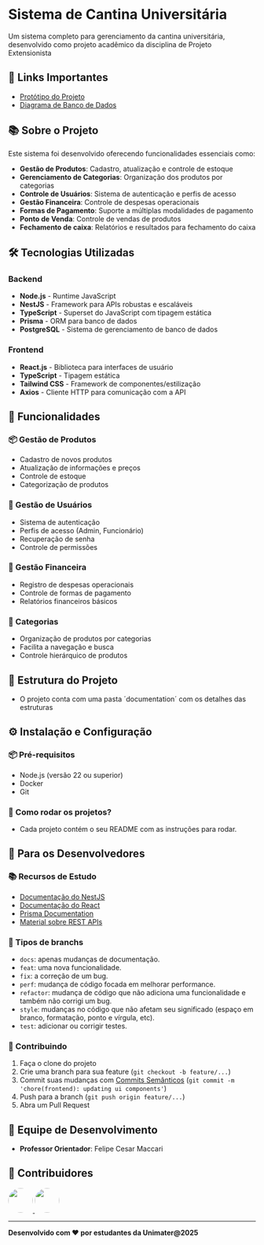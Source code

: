 # Sistema de Cantina Universitária

Um sistema completo para gerenciamento da cantina universitária, desenvolvido como projeto acadêmico da disciplina de Projeto Extensionista

## 🔗 Links Importantes

- [Protótipo do Projeto](https://www.figma.com/design/JrVHydqtSYvE44BA9TMbNX/Unimater---Cantina?node-id=6201-1468&p=f&t=RlqeJgNQUli0ELwt-0)
- [Diagrama de Banco de Dados](https://dbdocs.io/ranzaneduardo03/projeto_cantina?view=table_structure)

## 📚 Sobre o Projeto

Este sistema foi desenvolvido oferecendo funcionalidades essenciais como:

- **Gestão de Produtos**: Cadastro, atualização e controle de estoque
- **Gerenciamento de Categorias**: Organização dos produtos por categorias
- **Controle de Usuários**: Sistema de autenticação e perfis de acesso
- **Gestão Financeira**: Controle de despesas operacionais
- **Formas de Pagamento**: Suporte a múltiplas modalidades de pagamento
- **Ponto de Venda**: Controle de vendas de produtos
- **Fechamento de caixa**: Relatórios e resultados para fechamento do caixa

## 🛠 Tecnologias Utilizadas

### Backend

- **Node.js** - Runtime JavaScript
- **NestJS** - Framework para APIs robustas e escaláveis
- **TypeScript** - Superset do JavaScript com tipagem estática
- **Prisma** - ORM para banco de dados
- **PostgreSQL** - Sistema de gerenciamento de banco de dados

### Frontend

- **React.js** - Biblioteca para interfaces de usuário
- **TypeScript** - Tipagem estática
- **Tailwind CSS** - Framework de componentes/estilização
- **Axios** - Cliente HTTP para comunicação com a API

## 🚀 Funcionalidades

### 📦 Gestão de Produtos

- Cadastro de novos produtos
- Atualização de informações e preços
- Controle de estoque
- Categorização de produtos

### 👤 Gestão de Usuários

- Sistema de autenticação
- Perfis de acesso (Admin, Funcionário)
- Recuperação de senha
- Controle de permissões

### 🏦 Gestão Financeira

- Registro de despesas operacionais
- Controle de formas de pagamento
- Relatórios financeiros básicos

### 📂 Categorias

- Organização de produtos por categorias
- Facilita a navegação e busca
- Controle hierárquico de produtos

## 📂 Estrutura do Projeto

- O projeto conta com uma pasta ´documentation´ com os detalhes das estruturas

## ⚙️ Instalação e Configuração

### 📦 Pré-requisitos

- Node.js (versão 22 ou superior)
- Docker
- Git

### 🚀 Como rodar os projetos?

- Cada projeto contém o seu README com as instruções para rodar.

## 👨 Para os Desenvolvedores

### 📚 Recursos de Estudo

- [Documentação do NestJS](https://nestjs.com/)
- [Documentação do React](https://reactjs.org/)
- [Prisma Documentation](https://www.prisma.io/docs/orm)
- [Material sobre REST APIs](https://restfulapi.net/)

### 🚀 Tipos de branchs

- `docs`: apenas mudanças de documentação.
- `feat`: uma nova funcionalidade.
- `fix`: a correção de um bug.
- `perf`: mudança de código focada em melhorar performance.
- `refactor`: mudança de código que não adiciona uma funcionalidade e também não corrigi um bug.
- `style`: mudanças no código que não afetam seu significado (espaço em branco, formatação, ponto e vírgula, etc).
- `test`: adicionar ou corrigir testes.

### 🙌 Contribuindo

1. Faça o clone do projeto
2. Crie uma branch para sua feature (`git checkout -b feature/...`)
3. Commit suas mudanças com [Commits Semânticos](https://www.conventionalcommits.org/pt-br/v1.0.0-beta.4/) (`git commit -m 'chore(frontend): updating ui components'`)
4. Push para a branch (`git push origin feature/...`)
5. Abra um Pull Request

## 👥 Equipe de Desenvolvimento

- **Professor Orientador**: Felipe Cesar Maccari

## 👥 Contribuidores

<a href="https://github.com/felipemaccari">
  <img src="https://avatars.githubusercontent.com/u/7975533?v=4" width="50" height="50" style="border-radius:50%;" />
</a>
<a href="https://github.com/arthurlunkes">
  <img src="https://avatars.githubusercontent.com/u/90714332?v=4" width="50" height="50" style="border-radius:50%;" />
</a>

---

**Desenvolvido com ❤️ por estudantes da Unimater@2025**
